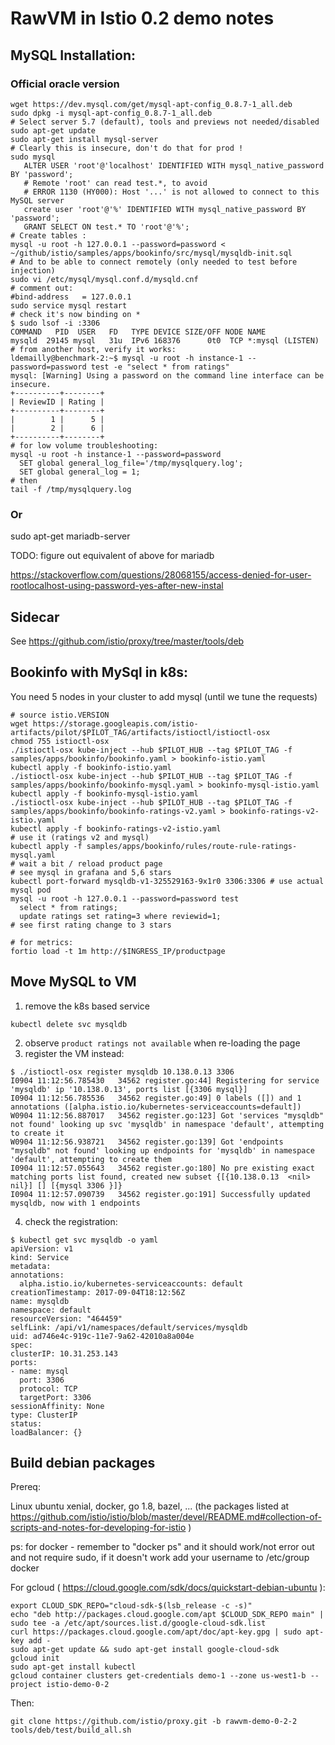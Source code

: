 
# RawVM in Istio 0.2 demo notes

## MySQL Installation:

### Official oracle version
```shell
wget https://dev.mysql.com/get/mysql-apt-config_0.8.7-1_all.deb
sudo dpkg -i mysql-apt-config_0.8.7-1_all.deb
# Select server 5.7 (default), tools and previews not needed/disabled
sudo apt-get update
sudo apt-get install mysql-server
# Clearly this is insecure, don't do that for prod !
sudo mysql
   ALTER USER 'root'@'localhost' IDENTIFIED WITH mysql_native_password BY 'password';
   # Remote 'root' can read test.*, to avoid
   # ERROR 1130 (HY000): Host '...' is not allowed to connect to this MySQL server
   create user 'root'@'%' IDENTIFIED WITH mysql_native_password BY 'password';
   GRANT SELECT ON test.* TO 'root'@'%';
# Create tables :
mysql -u root -h 127.0.0.1 --password=password < ~/github/istio/samples/apps/bookinfo/src/mysql/mysqldb-init.sql
# And to be able to connect remotely (only needed to test before injection)
sudo vi /etc/mysql/mysql.conf.d/mysqld.cnf
# comment out:
#bind-address   = 127.0.0.1
sudo service mysql restart
# check it's now binding on *
$ sudo lsof -i :3306
COMMAND   PID  USER   FD   TYPE DEVICE SIZE/OFF NODE NAME
mysqld  29145 mysql   31u  IPv6 168376      0t0  TCP *:mysql (LISTEN)
# from another host, verify it works:
ldemailly@benchmark-2:~$ mysql -u root -h instance-1 --password=password test -e "select * from ratings"
mysql: [Warning] Using a password on the command line interface can be insecure.
+----------+--------+
| ReviewID | Rating |
+----------+--------+
|        1 |      5 |
|        2 |      6 |
+----------+--------+
# for low volume troubleshooting:
mysql -u root -h instance-1 --password=password
  SET global general_log_file='/tmp/mysqlquery.log';
  SET global general_log = 1;
# then
tail -f /tmp/mysqlquery.log  
```

### Or
sudo apt-get mariadb-server

TODO: figure out equivalent of above for mariadb

https://stackoverflow.com/questions/28068155/access-denied-for-user-rootlocalhost-using-password-yes-after-new-instal


## Sidecar
See
https://github.com/istio/proxy/tree/master/tools/deb

## Bookinfo with MySql in k8s:

You need 5 nodes in your cluster to add mysql (until we tune the requests)
```
# source istio.VERSION
wget https://storage.googleapis.com/istio-artifacts/pilot/$PILOT_TAG/artifacts/istioctl/istioctl-osx
chmod 755 istioctl-osx
./istioctl-osx kube-inject --hub $PILOT_HUB --tag $PILOT_TAG -f samples/apps/bookinfo/bookinfo.yaml > bookinfo-istio.yaml
kubectl apply -f bookinfo-istio.yaml
./istioctl-osx kube-inject --hub $PILOT_HUB --tag $PILOT_TAG -f samples/apps/bookinfo/bookinfo-mysql.yaml > bookinfo-mysql-istio.yaml
kubectl apply -f bookinfo-mysql-istio.yaml
./istioctl-osx kube-inject --hub $PILOT_HUB --tag $PILOT_TAG -f samples/apps/bookinfo/bookinfo-ratings-v2.yaml > bookinfo-ratings-v2-istio.yaml
kubectl apply -f bookinfo-ratings-v2-istio.yaml
# use it (ratings v2 and mysql)
kubectl apply -f samples/apps/bookinfo/rules/route-rule-ratings-mysql.yaml
# wait a bit / reload product page
# see mysql in grafana and 5,6 stars
kubectl port-forward mysqldb-v1-325529163-9x1r0 3306:3306 # use actual mysql pod
mysql -u root -h 127.0.0.1 --password=password test
  select * from ratings;
  update ratings set rating=3 where reviewid=1;
# see first rating change to 3 stars

# for metrics:
fortio load -t 1m http://$INGRESS_IP/productpage
```
## Move MySQL to VM
1. remove the k8s based service
  ```
  kubectl delete svc mysqldb
  ```
2. observe `product ratings not available` when re-loading the page
3. register the VM instead:
  ```
  $ ./istioctl-osx register mysqldb 10.138.0.13 3306
I0904 11:12:56.785430   34562 register.go:44] Registering for service 'mysqldb' ip '10.138.0.13', ports list [{3306 mysql}]
I0904 11:12:56.785536   34562 register.go:49] 0 labels ([]) and 1 annotations ([alpha.istio.io/kubernetes-serviceaccounts=default])
W0904 11:12:56.887017   34562 register.go:123] Got 'services "mysqldb" not found' looking up svc 'mysqldb' in namespace 'default', attempting to create it
W0904 11:12:56.938721   34562 register.go:139] Got 'endpoints "mysqldb" not found' looking up endpoints for 'mysqldb' in namespace 'default', attempting to create them
I0904 11:12:57.055643   34562 register.go:180] No pre existing exact matching ports list found, created new subset {[{10.138.0.13  <nil> nil}] [] [{mysql 3306 }]}
I0904 11:12:57.090739   34562 register.go:191] Successfully updated mysqldb, now with 1 endpoints
  ```
4. check the registration:
  ```
  $ kubectl get svc mysqldb -o yaml
apiVersion: v1
kind: Service
metadata:
  annotations:
    alpha.istio.io/kubernetes-serviceaccounts: default
  creationTimestamp: 2017-09-04T18:12:56Z
  name: mysqldb
  namespace: default
  resourceVersion: "464459"
  selfLink: /api/v1/namespaces/default/services/mysqldb
  uid: ad746e4c-919c-11e7-9a62-42010a8a004e
spec:
  clusterIP: 10.31.253.143
  ports:
  - name: mysql
    port: 3306
    protocol: TCP
    targetPort: 3306
  sessionAffinity: None
  type: ClusterIP
status:
  loadBalancer: {}
  ```

## Build debian packages

Prereq:

Linux ubuntu xenial, docker, go 1.8, bazel, ... (the packages listed at https://github.com/istio/istio/blob/master/devel/README.md#collection-of-scripts-and-notes-for-developing-for-istio )

ps: for docker - remember to "docker ps" and it should work/not error out and not require sudo, if it doesn't work add your username to /etc/group docker

For gcloud (  https://cloud.google.com/sdk/docs/quickstart-debian-ubuntu ):
```shell
export CLOUD_SDK_REPO="cloud-sdk-$(lsb_release -c -s)"
echo "deb http://packages.cloud.google.com/apt $CLOUD_SDK_REPO main" | sudo tee -a /etc/apt/sources.list.d/google-cloud-sdk.list
curl https://packages.cloud.google.com/apt/doc/apt-key.gpg | sudo apt-key add -
sudo apt-get update && sudo apt-get install google-cloud-sdk
gcloud init
sudo apt-get install kubectl
gcloud container clusters get-credentials demo-1 --zone us-west1-b --project istio-demo-0-2
```

Then:

```
git clone https://github.com/istio/proxy.git -b rawvm-demo-0-2-2
tools/deb/test/build_all.sh
```
